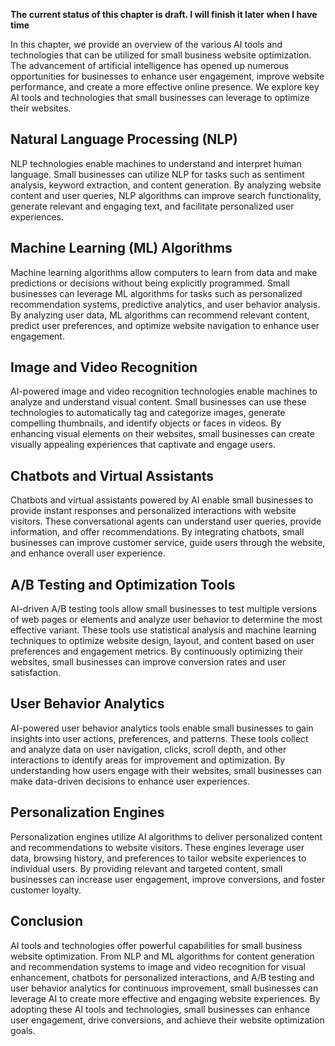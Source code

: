 **The current status of this chapter is draft. I will finish it later when I have time**

In this chapter, we provide an overview of the various AI tools and technologies that can be utilized for small business website optimization. The advancement of artificial intelligence has opened up numerous opportunities for businesses to enhance user engagement, improve website performance, and create a more effective online presence. We explore key AI tools and technologies that small businesses can leverage to optimize their websites.

Natural Language Processing (NLP)
---------------------------------

NLP technologies enable machines to understand and interpret human language. Small businesses can utilize NLP for tasks such as sentiment analysis, keyword extraction, and content generation. By analyzing website content and user queries, NLP algorithms can improve search functionality, generate relevant and engaging text, and facilitate personalized user experiences.

Machine Learning (ML) Algorithms
--------------------------------

Machine learning algorithms allow computers to learn from data and make predictions or decisions without being explicitly programmed. Small businesses can leverage ML algorithms for tasks such as personalized recommendation systems, predictive analytics, and user behavior analysis. By analyzing user data, ML algorithms can recommend relevant content, predict user preferences, and optimize website navigation to enhance user engagement.

Image and Video Recognition
---------------------------

AI-powered image and video recognition technologies enable machines to analyze and understand visual content. Small businesses can use these technologies to automatically tag and categorize images, generate compelling thumbnails, and identify objects or faces in videos. By enhancing visual elements on their websites, small businesses can create visually appealing experiences that captivate and engage users.

Chatbots and Virtual Assistants
-------------------------------

Chatbots and virtual assistants powered by AI enable small businesses to provide instant responses and personalized interactions with website visitors. These conversational agents can understand user queries, provide information, and offer recommendations. By integrating chatbots, small businesses can improve customer service, guide users through the website, and enhance overall user experience.

A/B Testing and Optimization Tools
----------------------------------

AI-driven A/B testing tools allow small businesses to test multiple versions of web pages or elements and analyze user behavior to determine the most effective variant. These tools use statistical analysis and machine learning techniques to optimize website design, layout, and content based on user preferences and engagement metrics. By continuously optimizing their websites, small businesses can improve conversion rates and user satisfaction.

User Behavior Analytics
-----------------------

AI-powered user behavior analytics tools enable small businesses to gain insights into user actions, preferences, and patterns. These tools collect and analyze data on user navigation, clicks, scroll depth, and other interactions to identify areas for improvement and optimization. By understanding how users engage with their websites, small businesses can make data-driven decisions to enhance user experiences.

Personalization Engines
-----------------------

Personalization engines utilize AI algorithms to deliver personalized content and recommendations to website visitors. These engines leverage user data, browsing history, and preferences to tailor website experiences to individual users. By providing relevant and targeted content, small businesses can increase user engagement, improve conversions, and foster customer loyalty.

Conclusion
----------

AI tools and technologies offer powerful capabilities for small business website optimization. From NLP and ML algorithms for content generation and recommendation systems to image and video recognition for visual enhancement, chatbots for personalized interactions, and A/B testing and user behavior analytics for continuous improvement, small businesses can leverage AI to create more effective and engaging website experiences. By adopting these AI tools and technologies, small businesses can enhance user engagement, drive conversions, and achieve their website optimization goals.
